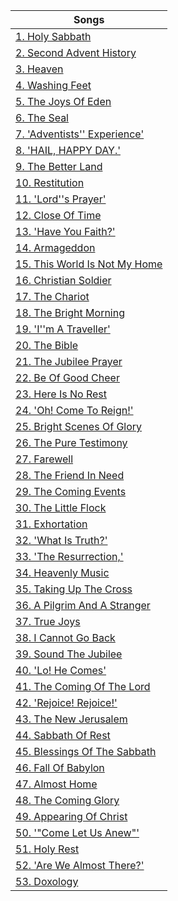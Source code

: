 |Songs|
|------|
|[1.  Holy Sabbath](/Hymns-for-Gods-Peculiar-People-v4/001-053/001-010/Holy-Sabbath.html)|
|[2.  Second Advent History](/Hymns-for-Gods-Peculiar-People-v4/001-053/001-010/Second-Advent-History.html)|
|[3.  Heaven](/Hymns-for-Gods-Peculiar-People-v4/001-053/001-010/Heaven.html)|
|[4.  Washing Feet](/Hymns-for-Gods-Peculiar-People-v4/001-053/001-010/Washing-Feet.html)|
|[5.  The Joys Of Eden](/Hymns-for-Gods-Peculiar-People-v4/001-053/001-010/The-Joys-Of-Eden.html)|
|[6.  The Seal](/Hymns-for-Gods-Peculiar-People-v4/001-053/001-010/The-Seal.html)|
|[7.  'Adventists'' Experience'](/Hymns-for-Gods-Peculiar-People-v4/001-053/001-010/Adventists’-Experience.html)|
|[8.  'HAIL, HAPPY DAY.'](/Hymns-for-Gods-Peculiar-People-v4/001-053/001-010/-HAIL,-HAPPY-DAY.html)|
|[9.  The Better Land](/Hymns-for-Gods-Peculiar-People-v4/001-053/001-010/The-Better-Land.html)|
|[10.  Restitution](/Hymns-for-Gods-Peculiar-People-v4/001-053/001-010/Restitution.html)|
|[11.  'Lord''s Prayer'](/Hymns-for-Gods-Peculiar-People-v4/001-053/011-020/Lord's-Prayer.html)|
|[12.  Close Of Time](/Hymns-for-Gods-Peculiar-People-v4/001-053/011-020/Close-Of-Time.html)|
|[13.  'Have You Faith?'](/Hymns-for-Gods-Peculiar-People-v4/001-053/011-020/Have-You-Faith.html)|
|[14.  Armageddon](/Hymns-for-Gods-Peculiar-People-v4/001-053/011-020/Armageddon.html)|
|[15.  This World Is Not My Home](/Hymns-for-Gods-Peculiar-People-v4/001-053/011-020/This-World-Is-Not-My-Home.html)|
|[16.  Christian Soldier](/Hymns-for-Gods-Peculiar-People-v4/001-053/011-020/Christian-Soldier.html)|
|[17.  The Chariot](/Hymns-for-Gods-Peculiar-People-v4/001-053/011-020/The-Chariot.html)|
|[18.  The Bright Morning](/Hymns-for-Gods-Peculiar-People-v4/001-053/011-020/The-Bright-Morning.html)|
|[19.  'I''m A Traveller'](/Hymns-for-Gods-Peculiar-People-v4/001-053/011-020/I'm-A-Traveller.html)|
|[20.  The Bible](/Hymns-for-Gods-Peculiar-People-v4/001-053/011-020/The-Bible.html)|
|[21.  The Jubilee Prayer](/Hymns-for-Gods-Peculiar-People-v4/001-053/021-030/The-Jubilee-Prayer.html)|
|[22.  Be Of Good Cheer](/Hymns-for-Gods-Peculiar-People-v4/001-053/021-030/Be-Of-Good-Cheer.html)|
|[23.  Here Is No Rest](/Hymns-for-Gods-Peculiar-People-v4/001-053/021-030/Here-Is-No-Rest.html)|
|[24.  'Oh! Come To Reign!'](/Hymns-for-Gods-Peculiar-People-v4/001-053/021-030/Oh!-Come-To-Reign!.html)|
|[25.  Bright Scenes Of Glory](/Hymns-for-Gods-Peculiar-People-v4/001-053/021-030/Bright-Scenes-Of-Glory.html)|
|[26.  The Pure Testimony](/Hymns-for-Gods-Peculiar-People-v4/001-053/021-030/The-Pure-Testimony.html)|
|[27.  Farewell](/Hymns-for-Gods-Peculiar-People-v4/001-053/021-030/Farewell.html)|
|[28.  The Friend In Need](/Hymns-for-Gods-Peculiar-People-v4/001-053/021-030/The-Friend-In-Need.html)|
|[29.  The Coming Events](/Hymns-for-Gods-Peculiar-People-v4/001-053/021-030/The-Coming-Events.html)|
|[30.  The Little Flock](/Hymns-for-Gods-Peculiar-People-v4/001-053/021-030/The-Little-Flock.html)|
|[31.  Exhortation](/Hymns-for-Gods-Peculiar-People-v4/001-053/031-040/Exhortation.html)|
|[32.  'What Is Truth?'](/Hymns-for-Gods-Peculiar-People-v4/001-053/031-040/What-Is-Truth.html)|
|[33.  'The Resurrection,'](/Hymns-for-Gods-Peculiar-People-v4/001-053/031-040/The-Resurrection.html)|
|[34.  Heavenly Music](/Hymns-for-Gods-Peculiar-People-v4/001-053/031-040/Heavenly-Music.html)|
|[35.  Taking Up The Cross](/Hymns-for-Gods-Peculiar-People-v4/001-053/031-040/Taking-Up-The-Cross.html)|
|[36.  A Pilgrim And A Stranger](/Hymns-for-Gods-Peculiar-People-v4/001-053/031-040/A-Pilgrim-And-A-Stranger.html)|
|[37.  True Joys](/Hymns-for-Gods-Peculiar-People-v4/001-053/031-040/True-Joys.html)|
|[38.  I Cannot Go Back](/Hymns-for-Gods-Peculiar-People-v4/001-053/031-040/I-Cannot-Go-Back.html)|
|[39.  Sound The Jubilee](/Hymns-for-Gods-Peculiar-People-v4/001-053/031-040/Sound-The-Jubilee.html)|
|[40.  'Lo! He Comes'](/Hymns-for-Gods-Peculiar-People-v4/001-053/031-040/Lo!-He-Comes.html)|
|[41.  The Coming Of The Lord](/Hymns-for-Gods-Peculiar-People-v4/001-053/041-050/The-Coming-Of-The-Lord.html)|
|[42.  'Rejoice! Rejoice!'](/Hymns-for-Gods-Peculiar-People-v4/001-053/041-050/Rejoice!-Rejoice!.html)|
|[43.  The New Jerusalem](/Hymns-for-Gods-Peculiar-People-v4/001-053/041-050/The-New-Jerusalem.html)|
|[44.  Sabbath Of Rest](/Hymns-for-Gods-Peculiar-People-v4/001-053/041-050/Sabbath-Of-Rest.html)|
|[45.  Blessings Of The Sabbath](/Hymns-for-Gods-Peculiar-People-v4/001-053/041-050/Blessings-Of-The-Sabbath.html)|
|[46.  Fall Of Babylon](/Hymns-for-Gods-Peculiar-People-v4/001-053/041-050/Fall-Of-Babylon.html)|
|[47.  Almost Home](/Hymns-for-Gods-Peculiar-People-v4/001-053/041-050/Almost-Home.html)|
|[48.  The Coming Glory](/Hymns-for-Gods-Peculiar-People-v4/001-053/041-050/The-Coming-Glory.html)|
|[49.  Appearing Of Christ](/Hymns-for-Gods-Peculiar-People-v4/001-053/041-050/Appearing-Of-Christ.html)|
|[50.  '"Come Let Us Anew"'](/Hymns-for-Gods-Peculiar-People-v4/001-053/041-050/“Come-Let-Us-Anew”.html)|
|[51.  Holy Rest](/Hymns-for-Gods-Peculiar-People-v4/001-053/051-053/Holy-Rest.html)|
|[52.  'Are We Almost There?'](/Hymns-for-Gods-Peculiar-People-v4/001-053/051-053/Are-We-Almost-There.html)|
|[53.  Doxology](/Hymns-for-Gods-Peculiar-People-v4/001-053/051-053/Doxology.html)|

